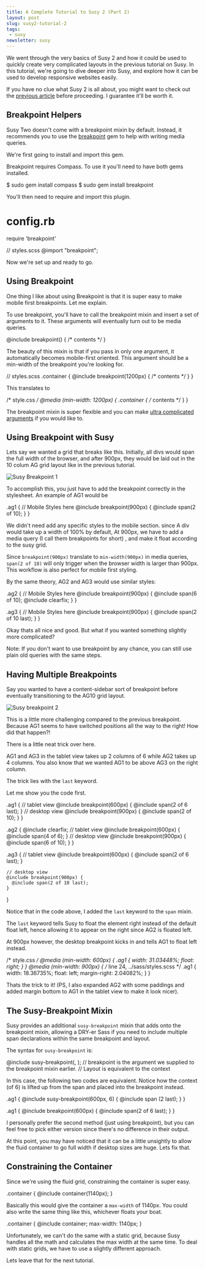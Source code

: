 ```yaml
---
title: A Complete Tutorial to Susy 2 (Part 2)
layout: post
slug: susy2-tutorial-2
tags:
 - susy
newsletter: susy
---
```


We went through the very basics of Susy 2 and how it could be used to quickly create very complicated layouts in the previous tutorial on Susy. In this tutorial, we're going to dive deeper into Susy, and explore how it can be used to develop responsive websites easily.

<!--more-->

If you have no clue what Susy 2 is all about, you might want to check out the [previous article](/blog/susy2-tutorial) before proceeding. I guarantee it'll be worth it.

## Breakpoint Helpers

Susy Two doesn't come with a breakpoint mixin by default. Instead, it recommends you to use the [breakpoint][2] gem to help with writing media queries.

We're first going to install and import this gem.

Breakpoint requires Compass. To use it you'll need to have both gems installed.

  $ sudo gem install compass
  $ sudo gem install breakpoint

You'll then need to require and import this plugin.

  # config.rb
  require 'breakpoint'

  // styles.scss
  @import "breakpoint";

Now we're set up and ready to go.

## Using Breakpoint

One thing I like about using Breakpoint is that it is super easy to make mobile first breakpoints. Let me explain.

To use breakpoint, you'll have to call the breakpoint mixin and insert a set of arguments to it. These arguments will eventually turn out to be media queries.

  @include breakpoint(<args>) {
    /* contents */
  }

The beauty of this mixin is that if you pass in only one argument, it automatically becomes mobile-first oriented. This argument should be a min-width of the breakpoint you're looking for.

  // styles.scss
  .container {
    @include breakpoint(1200px) {
      /* contents */
    }
  }

This translates to

  /* style.css */
  @media (min-width: 1200px) {
    .container {
      /* contents */
    }
  }

The breakpoint mixin is super flexible and you can make [ultra complicated arguments][3] if you would like to.

## Using Breakpoint with Susy

Lets say we wanted a grid that breaks like this. Initially, all divs would span the full width of the browser, and after 900px, they would be laid out in the 10 colum AG grid layout like in the previous tutorial.

![Susy Breakpoint 1][image-1]

To accomplish this, you just have to add the breakpoint correctly in the stylesheet. An example of AG1 would be

  .ag1 {
    // Mobile Styles here
    @include breakpoint(900px) {
      @include span(2 of 10);
    }
  }

We didn't need add any specific styles to the mobile section.  since A div would take up a width of 100% by default, At 900px, we have to add a media query (I call them breakpoints for short) , and make it float according to the susy grid.

Since `breakpoint(900px)` translate to `min-width(900px)` in media queries, `span(2 of 10)` will only trigger when the browser width is larger than 900px. This workflow is also perfect for mobile first styling.

By the same theory, AG2 and AG3 would use similar styles:

  .ag2 {
    // Mobile Styles here
    @include breakpoint(900px) {
      @include span(6 of 10);
      @include clearfix;
    }
  }

  .ag3 {
    // Mobile Styles here
    @include breakpoint(900px) {
      @include span(2 of 10 last);
    }
  }

Okay thats all nice and good. But what if you wanted something slightly more complicated?

Note: If you don't want to use breakpoint by any chance, you can still use plain old queries with the same steps.

## Having Multiple Breakpoints

Say you wanted to have a content-sidebar sort of breakpoint before eventually transitioning to the AG10 grid layout.

![Susy breakpoint 2][image-2]

This is a little more challenging compared to the previous breakpoint. Because AG1 seems to have switched positions all the way to the right! How did that happen?!

There is a little neat trick over here.

AG1 and AG3 in the tablet view takes up 2 columns of 6 while AG2 takes up 4 columns. You also know that we wanted AG1 to be above AG3 on the right column.

The trick lies with the `last` keyword.

Let me show you the code first.

  .ag1 {
    // tablet view
    @include breakpoint(600px) {
      @include span(2 of 6 last);
    }
    // desktop view
    @include breakpoint(900px) {
      @include span(2 of 10);
    }
  }

  .ag2 {
    @include clearfix;
    // tablet view
    @include breakpoint(600px) {
    @include span(4 of 6);
    }
    // desktop view
    @include breakpoint(900px) {
      @include span(6 of 10);
    }
  }

  .ag3 {
    // tablet view
    @include breakpoint(600px) {
      @include span(2 of 6 last);
    }

    // desktop view
    @include breakpoint(900px) {
      @include span(2 of 10 last);
    }
  }

Notice that in the code above, I added the `last` keyword to the `span` mixin.

The `last` keyword tells Susy to float the element right instead of the default float left, hence allowing it to appear on the right since AG2 is floated left.

At 900px however, the desktop breakpoint kicks in and tells AG1 to float left instead.

  /* style.css */
  @media (min-width: 600px) {
    .ag1 {
      width: 31.03448%;
      float: right;
    }
  }
  @media (min-width: 900px) {
    /* line 24, ../sass/styles.scss */
    .ag1 {
      width: 18.36735%;
      float: left;
      margin-right: 2.04082%;
    }
  }

Thats the trick to it! (PS, I also expanded AG2 with some paddings and added margin bottom to AG1 in the tablet view to make it look nicer).

## The Susy-Breakpoint Mixin

Susy provides an additional `susy-breakpoint` mixin that adds onto the breakpoint mixin, allowing a DRY-er Sass if you need to include multiple span declarations within the same breakpoint and layout.

The syntax for `susy-breakpoint` is:

   @include susy-breakpoint(<breakpoint>, <layout>);
   // breakpoint is the argument we supplied to the breakpoint mixin earlier.
   // Layout is equivalent to the context

In this case, the following two codes are equivalent. Notice how the context (of 6) is lifted up from the span and placed into the breakpoint instead.

   .ag1 {
     @include susy-breakpoint(600px, 6) {
       @include span (2 last);
     }
   }

   .ag1 {
     @include breakpoint(600px) {
       @include span(2 of 6 last);
     }
   }

I personally prefer the second method (just using breakpoint), but you can feel free to pick either version since there's no difference in their output.

At this point, you may have noticed that it can be a little unsightly to allow the fluid container to go full width if desktop sizes are huge. Lets fix that.

## Constraining the Container

Since we're using the fluid grid, constraining the container is super easy.

  .container {
    @include container(1140px);
  }

Basically this would give the container a `max-width` of 1140px. You could also write the same thing like this, whichever floats your boat.

  .container {
    @include container;
    max-width: 1140px;
  }

Unfortunately, we can't do the same with a static grid, because Susy handles all the math and calculates the max width at the same time. To deal with static grids, we have to use a slightly different approach.

Lets leave that for the next tutorial.

[2]:  http://breakpoint-sass.com "breakpoint sass"
[3]:  http://breakpoint-sass.com/#get_started "breakpoint sass docs"

[image-1]:  /images/2014/04/susy-break.jpg "Susy Breakpoint 1"
[image-2]:  /images/2014/04/susy-break2.jpg "Susy breakpoint 2"
